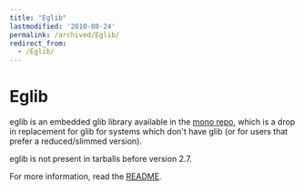 ```yaml
---
title: "Eglib"
lastmodified: '2010-08-24'
permalink: /archived/Eglib/
redirect_from:
  - /Eglib/
---
```


Eglib
=====

eglib is an embedded glib library available in the [mono repo](http://github.com/mono/mono/tree/master/eglib), which is a drop in replacement for glib for systems which don't have glib (or for users that prefer a reduced/slimmed version).

eglib is not present in tarballs before version 2.7.

For more information, read the [README](http://github.com/mono/mono/blob/master/eglib/README).


